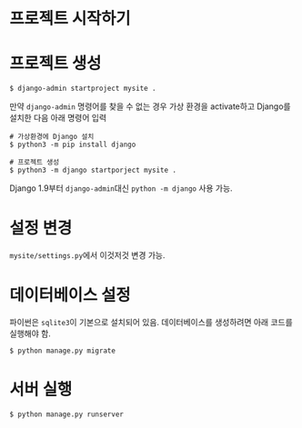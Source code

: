 프로젝트 시작하기
===

# 프로젝트 생성

```
$ django-admin startproject mysite .
```
만약 `django-admin` 명령어를 찾을 수 없는 경우 가상 환경을 activate하고 Django를 설치한 다음 아래 명령어 입력
```
# 가상환경에 Django 설치
$ python3 -m pip install django

# 프로젝트 생성
$ python3 -m django startporject mysite .
```
Django 1.9부터 `django-admin`대신 `python -m django` 사용 가능.

# 설정 변경
`mysite/settings.py`에서 이것저것 변경 가능.

# 데이터베이스 설정
파이썬은 `sqlite3`이 기본으로 설치되어 있음. 데이터베이스를 생성하려면 아래 코드를 실행해야 함.
```
$ python manage.py migrate
```

# 서버 실행
```
$ python manage.py runserver
```